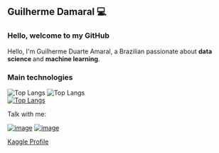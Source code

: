 ## Guilherme Damaral 💻

<h3>Hello, welcome to my GitHub</h3>
Hello, I'm Guilherme Duarte Amaral, a Brazilian passionate about <strong>data science </strong> and <strong>machine learning</strong>. 

### Main technologies
![Top Langs](https://img.shields.io/badge/Python-14354C?style=for-the-badge&logo=python&logoColor=white)
![Top Langs](https://img.shields.io/badge/Jupyter-F37626.svg?&style=for-the-badge&logo=Jupyter&logoColor=white)
</br>
[![Top Langs](https://github-readme-stats.vercel.app/api/top-langs/?username=guilhermedamaral&layout=compact)](https://github.com/anuraghazra/github-readme-stats)

Talk with me:

<a href="https://www.linkedin.com/in/guilherme-duarte-amaral-a42201184/">![image](https://img.shields.io/badge/LinkedIn-0077B5?style=for-the-badge&logo=linkedin&logoColor=white)</a>
<a href="mailto:guilherme-direito@hotmail.com">![image](https://img.shields.io/badge/Microsoft_Outlook-0078D4?style=for-the-badge&logo=microsoft-outlook&logoColor=white)</a>

<a href="https://www.kaggle.com/guilhermeduamaral">Kaggle Profile</a>


<!--
**guilhermedamaral/guilhermedamaral** is a ✨ _special_ ✨ repository because its `README.md` (this file) appears on your GitHub profile.


